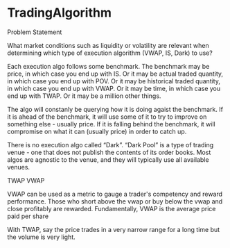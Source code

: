 # TradingAlgorithm

Problem Statement

What market conditions such as liquidity or volatility are relevant when determining which type of execution algorithm (VWAP, IS, Dark) to use?

Each execution algo follows some benchmark. The benchmark may be price, in which case you end up with IS. Or it may be actual traded quantity, in which case you end up with POV. Or it may be historical traded quantity, in which case you end up with VWAP. Or it may be time, in which case you end up with TWAP. Or it may be a million other things.

The algo will constanly be querying how it is doing agaist the benchmark. If it is ahead of the benchmark, it will use some of it to try to improve on something else - usually price. If it is falling behind the benchmark, it will compromise on what it can (usually price) in order to catch up.

There is no execution algo called “Dark”. “Dark Pool” is a type of trading venue - one that does not publish the contents of its order books. Most algos are agnostic to the venue, and they will typically use all available venues.



TWAP VWAP

VWAP can be used as a metric to gauge a trader's competency and reward performance. Those who short above the vwap or buy below the vwap and close profitably are rewarded. Fundamentally, VWAP is the average price paid per share

With TWAP, say the price trades in a very narrow range for a long time but the volume is very light. 
